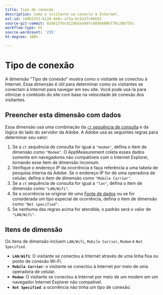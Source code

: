 ```yaml
---
title: Tipo de conexão
description: Como o visitante se conecta à Internet.
exl-id: 149b2353-6128-4e0c-a73a-bc5a37c66b52
source-git-commit: 82d6137bc9229bbaa997c6856690bf76c20b755c
workflow-type: ht
source-wordcount: '235'
ht-degree: 100%

---
```


# Tipo de conexão

A dimensão &quot;Tipo de conexão&quot; mostra como o visitante se conectou à Internet. Essa dimensão é útil para determinar como os visitantes se conectam à Internet para navegar em seu site. Você pode usá-la para otimizar o conteúdo do site com base na velocidade de conexão dos visitantes.

## Preencher esta dimensão com dados

Essa dimensão usa uma combinação da [`ct` sequência de consulta](/help/implement/validate/query-parameters.md) e da lógica do lado do servidor da Adobe. A Adobe usa as seguintes regras para determinar seu valor:

1. Se a `ct` sequência de consulta for igual a `"modem"`, defina o item de dimensão como `"Modem"`. O AppMeasurement coleta esses dados somente em navegadores não compatíveis com o Internet Explorer, tornando esse item de dimensão incomum.
1. Verifique o endereço IP da ocorrência e faça referência a uma tabela de pesquisa interna da Adobe. Se o endereço IP for de uma operadora de celular, defina o item de dimensão como `"Mobile Carrier"`.
1. Se a `ct` sequência de consulta for igual a `"lan"`, defina o item de dimensão como `"LAN/Wifi"`.
1. Se a ocorrência se originar de uma [Fonte de dados](/help/import/c-data-sources/datasrc-home.md) ou se for considerada um tipo especial de ocorrência, defina o item de dimensão como `"Not specified"`.
1. Se nenhuma das regras acima for atendida, o padrão será o valor de `"LAN/Wifi"`.

## Itens de dimensão

Os itens de dimensão incluem `LAN/Wifi`, `Mobile Carrier`, `Modem` e `Not Specified`.

* **`LAN/Wifi`**: O visitante se conectou à Internet através de uma linha fixa ou ponto de conexão Wi-Fi.
* **`Mobile Carrier`**: o visitante se conectou à Internet por meio de uma operadora de celular.
* **`Modem`**: O visitante se conectou à Internet por meio de um modem em um navegador Internet Explorer não compatível.
* **`Not Specified`**: a ocorrência não tinha um tipo de conexão.
